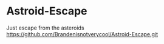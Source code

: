 # Astroid-Escape
Just escape from the asteroids
https://github.com/Brandenisnotverycool/Astroid-Escape.git